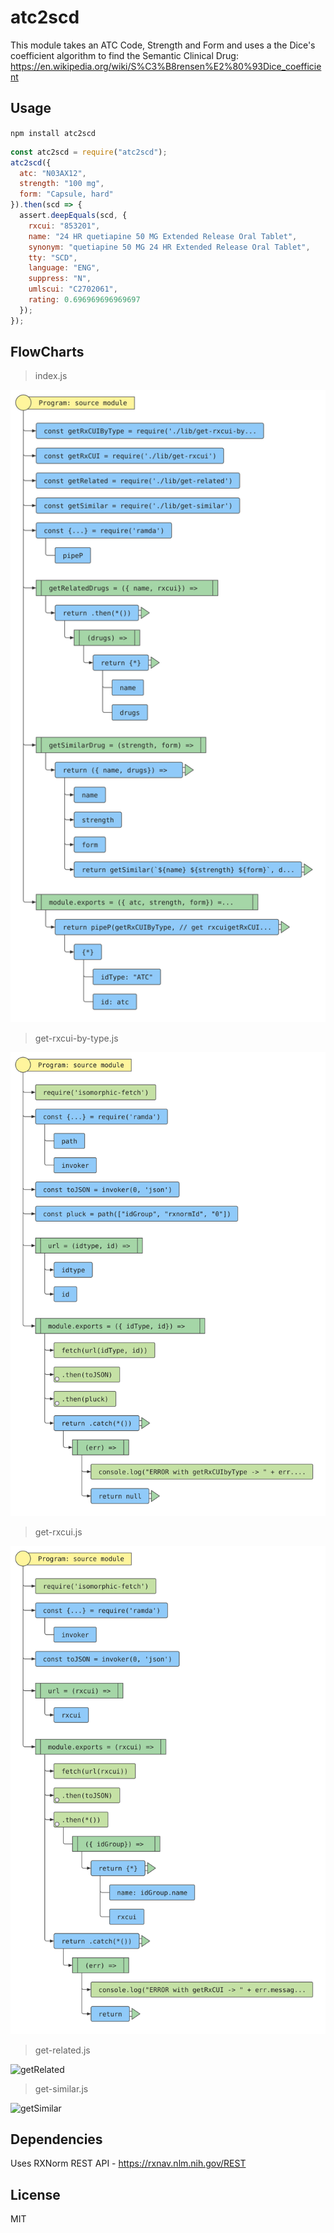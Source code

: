 # atc2scd

This module takes an ATC Code, Strength and Form and uses a the Dice's coefficient algorithm to find the Semantic Clinical Drug: https://en.wikipedia.org/wiki/S%C3%B8rensen%E2%80%93Dice_coefficient

## Usage

`npm install atc2scd`

```js
const atc2scd = require("atc2scd");
atc2scd({
  atc: "N03AX12",
  strength: "100 mg",
  form: "Capsule, hard"
}).then(scd => {
  assert.deepEquals(scd, {
    rxcui: "853201",
    name: "24 HR quetiapine 50 MG Extended Release Oral Tablet",
    synonym: "quetiapine 50 MG 24 HR Extended Release Oral Tablet",
    tty: "SCD",
    language: "ENG",
    suppress: "N",
    umlscui: "C2702061",
    rating: 0.696969696969697
  });
});
```

## FlowCharts

> index.js

![index](index.js.svg)

> get-rxcui-by-type.js

![getRxCUIByType](lib/get-rxcui-by-type.js.svg)

> get-rxcui.js

![getRxCUI](lib/get-rxcui.js.svg)

> get-related.js

![getRelated]('lib/get-related.js.svg')

> get-similar.js

![getSimilar]('lib/get-similar.js.svg')

## Dependencies

Uses RXNorm REST API - https://rxnav.nlm.nih.gov/REST

## License

MIT
